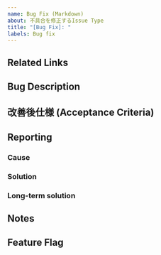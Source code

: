 ```yaml
---
name: Bug Fix (Markdown)
about: 不具合を修正するIssue Type
title: "[Bug Fix]: "
labels: Bug fix
---
```


## Related Links

## Bug Description

## 改善後仕様 (Acceptance Criteria)

## Reporting
### Cause

### Solution

### Long-term solution

## Notes

## Feature Flag

